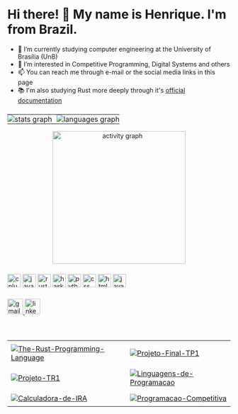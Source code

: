 <h1 align="left">Hi there! 👋 My name is Henrique. I'm from Brazil.</h1>

- 🌱 I’m currently studying computer engineering at the University of Brasília (UnB)
- 👀 I’m interested in Competitive Programming, Digital Systems and others
- 📫 You can reach me through e-mail or the social media links in this page
- 📚 I'm also studying Rust more deeply through it's [official documentation](https://doc.rust-lang.org/book/title-page.html)

###

<div align="center"> 
  <table border="0" cellspacing="0" cellpadding="0" style="border: none !important;">
    <tr>
      <td style="border: none; padding: 0;">
        <img src="https://github-readme-stats.vercel.app/api?username=Henrique-zoo&hide_title=false&rank_icon=github&hide_rank=false&show_icons=true&include_all_commits=true&count_private=true&disable_animations=false&height=195&locale=en&hide_border=true&theme=midnight-purple" alt="stats graph" />
      </td>
      <td style="border: none; padding: 0 0 0 10px;">
        <img src="https://github-readme-stats.vercel.app/api/top-langs?username=Henrique-zoo&locale=en&hide_title=false&layout=compact&height=195&langs_count=6&disable_animations=false&hide_border=true&theme=midnight-purple" alt="languages graph" />
      </td>
    </tr>
  </table>
</div>

<div align="center">
  <img src="https://github-readme-activity-graph.vercel.app/graph?username=Henrique-zoo&locale=en&hide_title=false&layout=compact&radius=8&hide_border=true&card_width=320&disable_animations=false&title_color=7F3ACE&line=7F3ACE&area=true&area_color=7F3ACE&theme=high-contrast" height="300" alt="activity graph"/>
</div>

###

<div align="left">
  <img src="https://cdn.jsdelivr.net/gh/devicons/devicon/icons/cplusplus/cplusplus-plain.svg" width="30" height="30" alt="cplusplus logo"/>
  <img src="https://cdn.jsdelivr.net/gh/devicons/devicon/icons/java/java-original.svg" width="30" height="30" alt="java logo"/>
  <img src="https://cdn.jsdelivr.net/gh/devicons/devicon/icons/rust/rust-original.svg" width="30" height="30" alt="rust logo"/>
  <img src="https://cdn.jsdelivr.net/gh/devicons/devicon/icons/haskell/haskell-original.svg" width="30" height="30" alt="haskell logo"/>
  <img src="https://cdn.jsdelivr.net/gh/devicons/devicon/icons/python/python-original.svg" width="30" height="30" alt="python logo"/>
  <img src="https://cdn.jsdelivr.net/gh/devicons/devicon/icons/css3/css3-plain.svg" width="30" height="30" alt="css logo"/>
  <img src="https://cdn.jsdelivr.net/gh/devicons/devicon/icons/html5/html5-plain.svg" width="30" height="30" alt="html logo"/>
  <img src="https://cdn.jsdelivr.net/gh/devicons/devicon/icons/javascript/javascript-original.svg" width="30" height="30" alt="javascript logo"/>
</div>

###

<div align="left">
  <a href="mailto:morcelleshenrique@gmail.com" target="_blank">
    <img src="https://img.shields.io/static/v1?message=Gmail&logo=gmail&label=&color=D14836&logoColor=white&labelColor=&style=for-the-badge" height="35" alt="gmail logo"/>
  </a>
  <a href="https://www.linkedin.com/in/henrique-morcelles/" target="_blank">
    <img src="https://img.shields.io/static/v1?message=LinkedIn&logo=linkedin&label=&color=0077B5&logoColor=white&labelColor=&style=for-the-badge" height="35" alt="linkedin logo"/>
  </a>
</div>

###

<br clear="both">

<div align="center">
  <table border="0" cellspacing="0" cellpadding="0" style="border: none !important;">
    <tr>
      <td style="border: none; padding: 8px;">
        <a href="https://github.com/Henrique-zoo/The-Rust-Programming-Language">
          <img src="https://github-readme-stats.vercel.app/api/pin/?username=Henrique-zoo&repo=The-Rust-Programming-Language&hide_border=true&theme=midnight-purple&height=150" alt="The-Rust-Programming-Language" />
        </a>
      </td>
      <td style="border: none; padding: 8px;">
        <a href="https://github.com/Henrique-zoo/Projeto-Final-TP1">
          <img src="https://github-readme-stats.vercel.app/api/pin/?username=Henrique-zoo&repo=Projeto-Final-TP1&hide_border=true&theme=midnight-purple&height=150" alt="Projeto-Final-TP1" />
        </a>
      </td>
    </tr>
    <tr>
      <td style="border: none; padding: 8px;">
        <a href="https://github.com/Henrique-zoo/Projeto-TR1">
          <img src="https://github-readme-stats.vercel.app/api/pin/?username=Henrique-zoo&repo=Projeto-TR1&hide_border=true&theme=midnight-purple&height=150" alt="Projeto-TR1" />
        </a>
      </td>
      <td style="border: none; padding: 8px;">
        <a href="https://github.com/Henrique-zoo/Linguagens-de-Programacao">
          <img src="https://github-readme-stats.vercel.app/api/pin/?username=Henrique-zoo&repo=Linguagens-de-Programacao&hide_border=true&theme=midnight-purple&height=150" alt="Linguagens-de-Programacao" />
        </a>
      </td>
    </tr>
    <tr>
      <td style="border: none; padding: 8px;">
        <a href="https://github.com/Henrique-zoo/Calculadora-de-IRA">
          <img src="https://github-readme-stats.vercel.app/api/pin/?username=Henrique-zoo&repo=Calculadora-de-IRA&hide_border=true&theme=midnight-purple&height=150" alt="Calculadora-de-IRA" />
        </a>
      </td>
      <td style="border: none; padding: 8px;">
        <a href="https://github.com/Henrique-zoo/Programacao-Competitiva">
          <img src="https://github-readme-stats.vercel.app/api/pin/?username=Henrique-zoo&repo=Programacao-Competitiva&hide_border=true&theme=midnight-purple&height=150" alt="Programacao-Competitiva" />
        </a>
      </td>
    </tr>
  </table>
</div>
